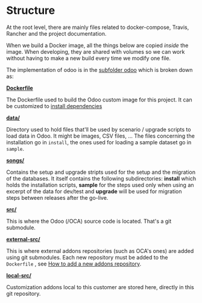 # Structure

At the root level, there are mainly files related to docker-compose, Travis, Rancher and the project documentation.

When we build a Docker image, all the things below are copied *inside* the image. When developing, they are shared with volumes so we can work without having to make a new build every time we modify one file.

The implementation of odoo is in the [subfolder odoo](../odoo) which is broken down as:

**[Dockerfile](../odoo/Dockerfile)**

The Dockerfile used to build the Odoo custom image for this project.
It can be customized to [install dependencies](./how-to-add-dependency.md)

**[data/](../odoo/data)**

Directory used to hold files that'll be used by scenario / upgrade scripts to load data in Odoo. It might be images, CSV files, ... The files concerning the installation go in `install`, the ones used for loading a sample dataset go in `sample`.

**[songs/](../odoo/songs)**

Contains the setup and upgrade stripts used for the setup and the migration of the databases.
It itself contains the following subdirectories: **install** which holds the installation scripts, **sample** for the steps used only when using an excerpt of the data for dev/test and **upgrade** will be used for migration steps between releases after the go-live.

**[src/](../odoo/src)**

This is where the Odoo (/OCA) source code is located.
That's a git submodule.

**[external-src/](../odoo/external-src)**

This is where external addons repositories (such as OCA's ones) are added using
git submodules. Each new repository must be added to the `Dockerfile` , see
[How to add a new addons repository](./docs/how-to-add-repo.md).

**[local-src/](../odoo/local-src)**

Customization addons local to this customer are stored here, directly in this
git repository.
